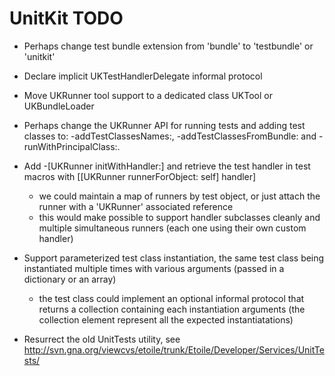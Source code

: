 UnitKit TODO
============

 - Perhaps change test bundle extension from 'bundle' to 'testbundle' or 'unitkit'
 
 - Declare implicit UKTestHandlerDelegate informal protocol

 - Move UKRunner tool support to a dedicated class UKTool or UKBundleLoader

 - Perhaps change the UKRunner API for running tests and adding test classes to: -addTestClassesNames:, -addTestClassesFromBundle: and -runWithPrincipalClass:.

 - Add -[UKRunner initWithHandler:] and retrieve the test handler in test macros with [[UKRunner runnerForObject: self] handler]

   - we could maintain a map of runners by test object, or just attach the runner with a 'UKRunner' associated reference
   - this would make possible to support handler subclasses cleanly and multiple simultaneous runners (each one using their own custom handler)

 - Support parameterized test class instantiation, the same test class being instantiated multiple times with various arguments (passed in a dictionary or an array)

   - the test class could implement an optional informal protocol that returns a collection containing each instantiation arguments (the collection element represent all the expected instantiatations)

 - Resurrect the old UnitTests utility, see http://svn.gna.org/viewcvs/etoile/trunk/Etoile/Developer/Services/UnitTests/

